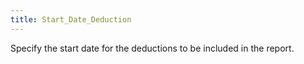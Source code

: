 ```yaml
---
title: Start_Date_Deduction
---
```



Specify the start date for the deductions to be included in the report.
